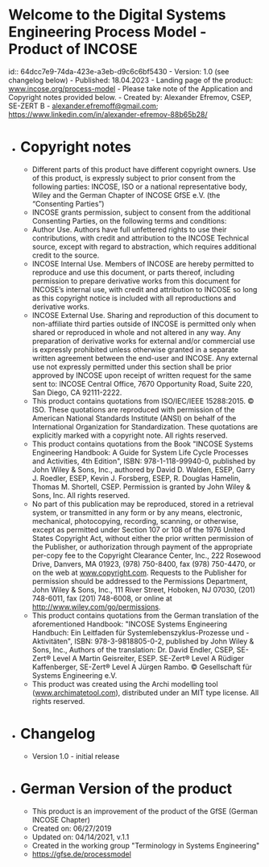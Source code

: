 # Welcome to the Digital Systems Engineering Process Model - Product of INCOSE
id:: 64dcc7e9-74da-423e-a3eb-d9c6c6bf5430
	- Version: 1.0 (see changelog below)
	- Published: 18.04.2023
	- Landing page of the product: www.incose.org/process-model
	- Please take note of the Application and Copyright notes provided below.
	- Created by: Alexander Efremov, CSEP, SE-ZERT B
	- alexander.efremoff@gmail.com; https://www.linkedin.com/in/alexander-efremov-88b65b28/
- # Copyright notes
	- Different parts of this product have different copyright owners. Use of this product, is expressly subject to prior consent from the following parties: INCOSE, ISO or a national representative body, Wiley and the German Chapter of INCOSE GfSE e.V. (the “Consenting Parties”)
	- INCOSE grants permission, subject to consent from the additional Consenting Parties, on the following terms and conditions:
	- Author Use. Authors have full unfettered rights to use their contributions, with credit and attribution to the INCOSE Technical source, except with regard to abstraction, which requires additional credit to the source.
	- INCOSE Internal Use. Members of INCOSE are hereby permitted to reproduce and use this document, or parts thereof, including permission to prepare derivative works from this document for INCOSE’s internal use, with credit and attribution to INCOSE so long as this copyright notice is included with all reproductions and derivative works.
	- INCOSE External Use. Sharing and reproduction of this document to non-affiliate third parties outside of INCOSE is permitted only when shared or reproduced in whole and not altered in any way. Any preparation of derivative works for external and/or commercial use is expressly prohibited unless otherwise granted in a separate written agreement between the end-user and INCOSE. Any external use not expressly permitted under this section shall be prior approved by INCOSE upon receipt of written request for the same sent to: INCOSE Central Office, 7670 Opportunity Road, Suite 220, San Diego, CA 92111-2222.
	- This product contains quotations from ISO/IEC/IEEE 15288:2015. © ISO. These quotations are reproduced with permission of the American National Standards Institute (ANSI) on behalf of the International Organization for Standardization. These quotations are explicitly marked with a copyright note. All rights reserved.
	- This product contains quotations from the Book "INCOSE Systems Engineering Handbook: A Guide for System Life Cycle Processes and Activities, 4th Edition", ISBN: 978-1-118-99940-0, published by  John Wiley & Sons, Inc., authored by David D. Walden, ESEP, Garry J. Roedler, ESEP, Kevin J. Forsberg, ESEP, R. Douglas Hamelin, Thomas M. Shortell, CSEP. Permission is granted by John Wiley & Sons, Inc. All rights reserved.
	- No part of this publication may be reproduced, stored in a retrieval system, or transmitted in any form or by any means, electronic, mechanical, photocopying, recording, scanning, or otherwise, except as permitted under Section 107 or 108 of the 1976 United States Copyright Act, without either the prior written permission of the Publisher, or authorization through payment of the appropriate per-copy fee to the Copyright Clearance Center, Inc., 222 Rosewood Drive, Danvers, MA 01923, (978) 750-8400, fax (978) 750-4470, or on the web at www.copyright.com. Requests to the Publisher for permission should be addressed to the Permissions Department, John Wiley & Sons, Inc., 111 River Street, Hoboken, NJ 07030, (201) 748-6011, fax (201) 748-6008, or online at http://www.wiley.com/go/permissions.
	- This product contains quotations from the German translation of the aforementioned Handbook: "INCOSE Systems Engineering Handbuch: Ein Leitfaden für Systemlebenszyklus-Prozesse und -Aktivitäten", ISBN: 978-3-9818805-0-2, published by John Wiley & Sons, Inc., Authors of the translation: Dr. David Endler, CSEP, SE-Zert® Level A Martin Geisreiter, ESEP. SE-Zert® Level A Rüdiger Kaffenberger, SE-Zert® Level A Jürgen Rambo. © Gesellschaft für Systems Engineering e.V.
	- This product was created using the Archi modelling tool (www.archimatetool.com), distributed under an MIT type license. All rights reserved.
- # Changelog
	- Version 1.0 - initial release
- # German Version of the product
	- This product is an improvement of the product of the GfSE (German INCOSE Chapter)
	- Created on: 06/27/2019
	- Updated on: 04/14/2021, v.1.1
	- Created in the working group "Terminology in Systems Engineering"
	- https://gfse.de/processmodel